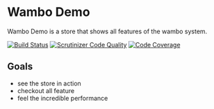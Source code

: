 # Wambo Demo 

Wambo Demo is a store that shows all features of the wambo system.

[![Build Status](https://scrutinizer-ci.com/g/wambo-co/demo/badges/build.png?b=develop)](https://scrutinizer-ci.com/g/wambo-co/demo/build-status/develop)
[![Scrutinizer Code Quality](https://scrutinizer-ci.com/g/wambo-co/demo/badges/quality-score.png?b=develop)](https://scrutinizer-ci.com/g/wambo-co/demo/?branch=develop)
[![Code Coverage](https://scrutinizer-ci.com/g/wambo-co/demo/badges/coverage.png?b=develop)](https://scrutinizer-ci.com/g/wambo-co/demo/?branch=develop)

## Goals

 - see the store in action
 - checkout all feature
 - feel the incredible performance